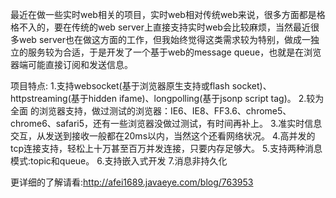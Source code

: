 最近在做一些实时web相关的项目，实时web相对传统web来说，很多方面都是格格不入的，要在传统的web server上直接支持实时web会比较麻烦，当然最近很多web server也在做这方面的工作，但我始终觉得这类需求较为特别，做成一独立的服务较为合适，于是开发了一个基于web的message queue，也就是在浏览器端可能直接订阅和发送信息。

项目特点:
1.支持websocket(基于浏览器原生支持或flash socket)、httpstreaming(基于hidden ifame)、longpolling(基于jsonp script tag)。
2.较为全面 的浏览器支持，做过测试的浏览器：IE6、IE8、FF3.6、chrome5、chrome6、safari5，还有一些浏览器没做过测试，有时间再补上。
3.准实时信息交互，从发送到接收一般都在20ms以内，当然这个还看网络状况。
4.高并发的tcp连接支持，轻松上十万甚至百万并发连接，只要内存足够大。
5.支持两种消息模式:topic和queue。
6.支持嵌入式开发
7.消息非持久化

更详细的了解请看:http://afei1689.javaeye.com/blog/763953